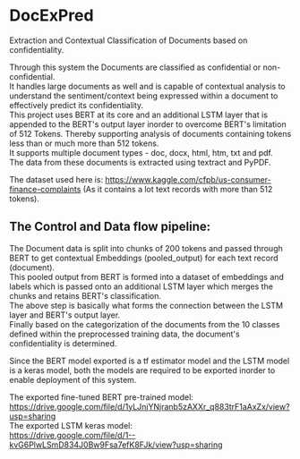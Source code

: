 # DocExPred
Extraction and Contextual Classification of Documents based on confidentiality.

Through this system the Documents are classified as confidential or non-confidential.  
It handles large documents as well and is capable of contextual analysis to understand the sentiment/context being expressed within a document to effectively predict its confidentiality.  
This project uses BERT at its core and an additional LSTM layer that is appended to the BERT's output layer inorder to overcome BERT's limitation of 512 Tokens. Thereby supporting analysis of documents containing tokens less than or much more than 512 tokens.  
It supports multiple document types - doc, docx, html, htm, txt and pdf.  
The data from these documents is extracted using textract and PyPDF.

The dataset used here is: https://www.kaggle.com/cfpb/us-consumer-finance-complaints
(As it contains a lot text records with more than 512 tokens).

## The Control and Data flow pipeline:

The Document data is split into chunks of 200 tokens and passed through BERT to get contextual Embeddings (pooled_output) for each text record (document).  
This pooled output from BERT is formed into a dataset of embeddings and labels which is passed onto an additional LSTM layer which merges the chunks and retains BERT's classification.  
The above step is basically what forms the connection between the LSTM layer and BERT's output layer.  
Finally based on the categorization of the documents from the 10 classes defined within the preprocessed training data, the document's confidentiality is determined. 

Since the BERT model exported is a tf estimator model and the LSTM model is a keras model, both the models are required to be exported inorder to enable deployment of this system.

The exported fine-tuned BERT pre-trained model:  
https://drive.google.com/file/d/1yLJnjYNjranb5zAXXr_q883trF1aAxZx/view?usp=sharing  
The exported LSTM keras model:  
https://drive.google.com/file/d/1--kvG6PlwLSmD834J0Bw9Fsa7efK8FJk/view?usp=sharing

